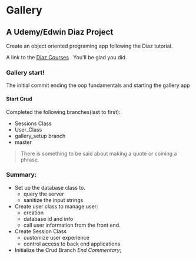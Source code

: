# Gallery

## A Udemy/Edwin Diaz Project

Create an object oriented programing app following the Diaz tutorial.

A link to the  [Diaz Courses](https://www.udemy.com/user/edwin166) . You'll be glad you did.

### Gallery start!
The initial commit ending the oop fundamentals and starting the gallery app
#### Start Crud
Completed the following branches(last to first):

* Sessions Class
* User_Class
* gallery_setup branch
* master

> There is something to be said
>about making a quote or
>coining a phrase.

### Summary:
* Set up the database class to.
    *  query the server
    * sanitize the input strings
* Create user class to manage user:
    * creation
    * database id and info
    * call user information from the front end.
* Create Session Class
    * customize user experience
    * control access to back end applications
* Initialize the Crud Branch  _End Commentary_;
